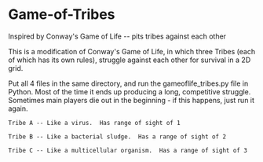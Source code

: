 # Game-of-Tribes
Inspired by Conway's Game of Life -- pits tribes against each other

This is a modification of Conway's Game of Life, in which three Tribes (each of which has its own rules), struggle against each other for survival in a 2D grid.

Put all 4 files in the same directory, and run the gameoflife_tribes.py file in Python.  Most of the time it ends up producing a long, competitive struggle.  Sometimes main players die out in the beginning - if this happens, just run it again.

    Tribe A -- Like a virus.  Has range of sight of 1

    Tribe B -- Like a bacterial sludge.  Has a range of sight of 2

    Tribe C -- Like a multicellular organism.  Has a range of sight of 3
